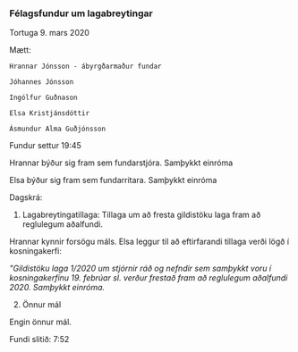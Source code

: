 ### Félagsfundur um lagabreytingar 

Tortuga 9. mars 2020

Mætt:
    
    Hrannar Jónsson - ábyrgðarmaður fundar
    
    Jóhannes Jónsson
    
    Ingólfur Guðnason
    
    Elsa Kristjánsdóttir
    
    Ásmundur Alma Guðjónsson

Fundur settur 19:45

Hrannar býður sig fram sem fundarstjóra. Samþykkt einróma

Elsa býður sig fram sem fundarritara. Samþykkt einróma

Dagskrá:

1. Lagabreytingatillaga: Tillaga um að fresta gildistöku laga fram að reglulegum aðalfundi.

Hrannar kynnir forsögu máls. Elsa leggur til að eftirfarandi tillaga verði lögð í kosningakerfi:

*"Gildistöku laga 1/2020 um stjórnir ráð og nefndir sem samþykkt voru í kosningakerfinu 19. febrúar sl. verður frestað fram að reglulegum aðalfundi 2020. Samþykkt einróma.*

2. Önnur mál

Engin önnur mál.

Fundi slitið: 7:52